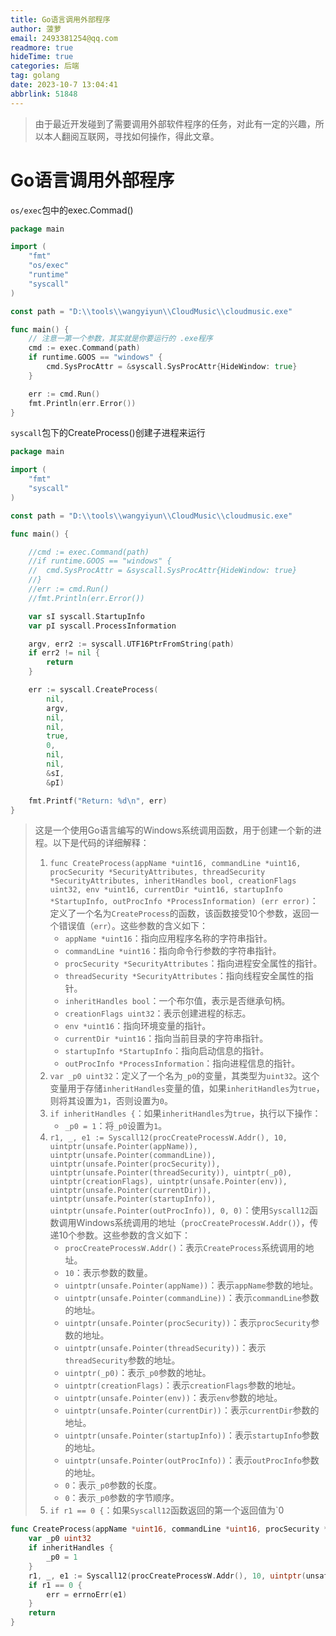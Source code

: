 ```yaml
---
title: Go语言调用外部程序
author: 菠萝
email: 2493381254@qq.com
readmore: true
hideTime: true
categories: 后端
tag: golang
date: 2023-10-7 13:04:41
abbrlink: 51848
---
```

> 由于最近开发碰到了需要调用外部软件程序的任务，对此有一定的兴趣，所以本人翻阅互联网，寻找如何操作，得此文章。

# Go语言调用外部程序

`os/exec`包中的exec.Commad()

~~~go
package main

import (
	"fmt"
	"os/exec"
	"runtime"
	"syscall"
)

const path = "D:\\tools\\wangyiyun\\CloudMusic\\cloudmusic.exe"

func main() {
	// 注意一第一个参数，其实就是你要运行的 .exe程序
	cmd := exec.Command(path)
	if runtime.GOOS == "windows" {
		cmd.SysProcAttr = &syscall.SysProcAttr{HideWindow: true}
	}

	err := cmd.Run()
	fmt.Println(err.Error())
}

~~~

`syscall`包下的CreateProcess()创建子进程来运行

~~~go
package main

import (
	"fmt"
	"syscall"
)

const path = "D:\\tools\\wangyiyun\\CloudMusic\\cloudmusic.exe"

func main() {

	//cmd := exec.Command(path)
	//if runtime.GOOS == "windows" {
	//	cmd.SysProcAttr = &syscall.SysProcAttr{HideWindow: true}
	//}
	//err := cmd.Run()
	//fmt.Println(err.Error())

	var sI syscall.StartupInfo
	var pI syscall.ProcessInformation

	argv, err2 := syscall.UTF16PtrFromString(path)
	if err2 != nil {
		return
	}

	err := syscall.CreateProcess(
		nil,
		argv,
		nil,
		nil,
		true,
		0,
		nil,
		nil,
		&sI,
		&pI)

	fmt.Printf("Return: %d\n", err)
}
~~~

> 这是一个使用Go语言编写的Windows系统调用函数，用于创建一个新的进程。以下是代码的详细解释：
>
> 1. `func CreateProcess(appName *uint16, commandLine *uint16, procSecurity *SecurityAttributes, threadSecurity *SecurityAttributes, inheritHandles bool, creationFlags uint32, env *uint16, currentDir *uint16, startupInfo *StartupInfo, outProcInfo *ProcessInformation) (err error)`：定义了一个名为`CreateProcess`的函数，该函数接受10个参数，返回一个错误值（`err`）。这些参数的含义如下：
>    - `appName *uint16`：指向应用程序名称的字符串指针。
>    - `commandLine *uint16`：指向命令行参数的字符串指针。
>    - `procSecurity *SecurityAttributes`：指向进程安全属性的指针。
>    - `threadSecurity *SecurityAttributes`：指向线程安全属性的指针。
>    - `inheritHandles bool`：一个布尔值，表示是否继承句柄。
>    - `creationFlags uint32`：表示创建进程的标志。
>    - `env *uint16`：指向环境变量的指针。
>    - `currentDir *uint16`：指向当前目录的字符串指针。
>    - `startupInfo *StartupInfo`：指向启动信息的指针。
>    - `outProcInfo *ProcessInformation`：指向进程信息的指针。
> 2. `var _p0 uint32`：定义了一个名为`_p0`的变量，其类型为`uint32`。这个变量用于存储`inheritHandles`变量的值，如果`inheritHandles`为`true`，则将其设置为`1`，否则设置为`0`。
> 3. `if inheritHandles {`：如果`inheritHandles`为`true`，执行以下操作：
>    - `_p0 = 1`：将`_p0`设置为`1`。
> 4. `r1, _, e1 := Syscall12(procCreateProcessW.Addr(), 10, uintptr(unsafe.Pointer(appName)), uintptr(unsafe.Pointer(commandLine)), uintptr(unsafe.Pointer(procSecurity)), uintptr(unsafe.Pointer(threadSecurity)), uintptr(_p0), uintptr(creationFlags), uintptr(unsafe.Pointer(env)), uintptr(unsafe.Pointer(currentDir)), uintptr(unsafe.Pointer(startupInfo)), uintptr(unsafe.Pointer(outProcInfo)), 0, 0)`：使用`Syscall12`函数调用Windows系统调用的地址（`procCreateProcessW.Addr()`），传递10个参数。这些参数的含义如下：
>    - `procCreateProcessW.Addr()`：表示`CreateProcess`系统调用的地址。
>    - `10`：表示参数的数量。
>    - `uintptr(unsafe.Pointer(appName))`：表示`appName`参数的地址。
>    - `uintptr(unsafe.Pointer(commandLine))`：表示`commandLine`参数的地址。
>    - `uintptr(unsafe.Pointer(procSecurity))`：表示`procSecurity`参数的地址。
>    - `uintptr(unsafe.Pointer(threadSecurity))`：表示`threadSecurity`参数的地址。
>    - `uintptr(_p0)`：表示`_p0`参数的地址。
>    - `uintptr(creationFlags)`：表示`creationFlags`参数的地址。
>    - `uintptr(unsafe.Pointer(env))`：表示`env`参数的地址。
>    - `uintptr(unsafe.Pointer(currentDir))`：表示`currentDir`参数的地址。
>    - `uintptr(unsafe.Pointer(startupInfo))`：表示`startupInfo`参数的地址。
>    - `uintptr(unsafe.Pointer(outProcInfo))`：表示`outProcInfo`参数的地址。
>    - `0`：表示`_p0`参数的长度。
>    - `0`：表示`_p0`参数的字节顺序。
> 5. `if r1 == 0 {`：如果`Syscall12`函数返回的第一个返回值为`0

~~~go
func CreateProcess(appName *uint16, commandLine *uint16, procSecurity *SecurityAttributes, threadSecurity *SecurityAttributes, inheritHandles bool, creationFlags uint32, env *uint16, currentDir *uint16, startupInfo *StartupInfo, outProcInfo *ProcessInformation) (err error) {
	var _p0 uint32
	if inheritHandles {
		_p0 = 1
	}
	r1, _, e1 := Syscall12(procCreateProcessW.Addr(), 10, uintptr(unsafe.Pointer(appName)), uintptr(unsafe.Pointer(commandLine)), uintptr(unsafe.Pointer(procSecurity)), uintptr(unsafe.Pointer(threadSecurity)), uintptr(_p0), uintptr(creationFlags), uintptr(unsafe.Pointer(env)), uintptr(unsafe.Pointer(currentDir)), uintptr(unsafe.Pointer(startupInfo)), uintptr(unsafe.Pointer(outProcInfo)), 0, 0)
	if r1 == 0 {
		err = errnoErr(e1)
	}
	return
}
~~~
